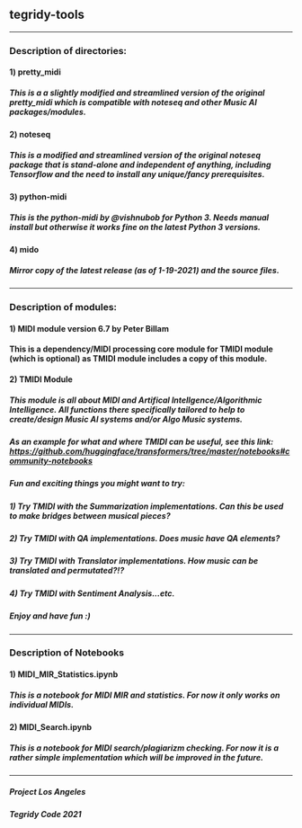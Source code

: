 ## tegridy-tools

***

### Description of directories:

#### 1) pretty_midi
##### This is a a slightly modified and streamlined version of the original pretty_midi which is compatible with noteseq and other Music AI packages/modules.

#### 2) noteseq
##### This is a modified and streamlined version of the original noteseq package that is stand-alone and independent of anything, including Tensorflow and the need to install any unique/fancy prerequisites.

#### 3) python-midi
##### This is the python-midi by @vishnubob for Python 3. Needs manual install but otherwise it works fine on the latest Python 3 versions.

#### 4) mido
##### Mirror copy of the latest release (as of 1-19-2021) and the source files.

***

### Description of modules:

#### 1) MIDI module version 6.7 by Peter Billam
#### This is a dependency/MIDI processing core module for TMIDI module (which is optional) as TMIDI module includes a copy of this module.

#### 2) TMIDI Module
##### This module is all about MIDI and Artifical Intellgence/Algorithmic Intelligence. All functions there specifically tailored to help to create/design Music AI systems and/or Algo Music systems.

##### As an example for what and where TMIDI can be useful, see this link: https://github.com/huggingface/transformers/tree/master/notebooks#community-notebooks

##### Fun and exciting things you might want to try:

##### 1) Try TMIDI with the Summarization implementations. Can this be used to make bridges between musical pieces?

##### 2) Try TMIDI with QA implementations. Does music have QA elements? 

##### 3) Try TMIDI with Translator implementations. How music can be translated and permutated?!?

##### 4) Try TMIDI with Sentiment Analysis...etc.

##### Enjoy and have fun :)

****

### Description of Notebooks

#### 1) MIDI_MIR_Statistics.ipynb
##### This is a notebook for MIDI MIR and statistics. For now it only works on individual MIDIs.

#### 2) MIDI_Search.ipynb
##### This is a notebook for MIDI search/plagiarizm checking. For now it is a rather simple implementation which will be improved in the future.

***

##### Project Los Angeles

##### Tegridy Code 2021
